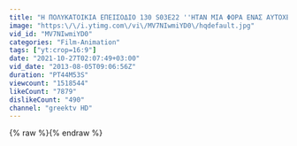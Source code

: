 ```yaml
---
title: "Η ΠΟΛΥΚΑΤΟΙΚΙΑ ΕΠΕΙΣΟΔΙΟ 130 S03E22 ''ΗΤΑΝ ΜΙΑ ΦΟΡΑ ΕΝΑΣ ΑΥΤΟΧΕΙΡΑΣ''"
image: "https:\/\/i.ytimg.com\/vi\/MV7NIwmiYD0\/hqdefault.jpg"
vid_id: "MV7NIwmiYD0"
categories: "Film-Animation"
tags: ["yt:crop=16:9"]
date: "2021-10-27T02:07:49+03:00"
vid_date: "2013-08-05T09:06:56Z"
duration: "PT44M53S"
viewcount: "1518544"
likeCount: "7879"
dislikeCount: "490"
channel: "greektv HD"
---
```

{% raw %}{% endraw %}
